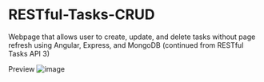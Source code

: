 # RESTful-Tasks-CRUD
Webpage that allows user to create, update, and delete tasks without page refresh using Angular, Express, and MongoDB (continued from RESTful Tasks API 3)

Preview
![image](https://user-images.githubusercontent.com/25292047/65074846-7da0ac80-d94a-11e9-9f0a-bfcc8cd2f24d.png)
